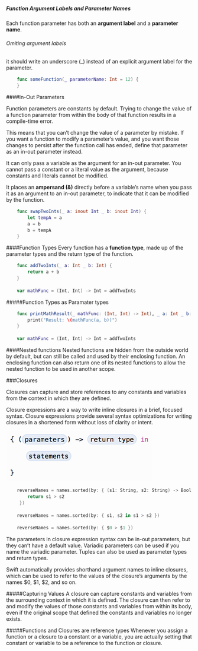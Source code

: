 ##### Function Argument Labels and Parameter Names
Each function parameter has both an __argument label__ and a __parameter name__.

###### Omiting argument labels
it should write an underscore (_) instead of an explicit argument label for the parameter.

```swift
	func someFunction(_ parameterName: Int = 12) {
	}
```

####In-Out Parameters

Function parameters are constants by default. Trying to change the value of a function parameter from within the body of that function results in a compile-time error. 

This means that you can’t change the value of a parameter by mistake. If you want a function to modify a parameter’s value, and you want those changes to persist after the function call has ended, define that parameter as an in-out parameter instead.

It can only pass a variable as the argument for an in-out parameter. You cannot pass a constant or a literal value as the argument, because constants and literals cannot be modified. 

It places an **ampersand (&)** directly before a variable’s name when you pass it as an argument to an in-out parameter, to indicate that it can be modified by the function.

```swift
	func swapTwoInts(_ a: inout Int _ b: inout Int) {
		let tempA = a
		a = b
		b = tempA
	}
```

####Function Types
Every function has a __function type__, made up of the parameter types and the return type of the function.

```swift
	func addTwoInts(_ a: Int _ b: Int) {
		return a + b
	}

	var mathFunc = (Int, Int) -> Int = addTwoInts
```

#####Function Types as Paramater types

```swift
	func printMathResult(_ mathFunc: (Int, Int) -> Int), _ a: Int _ b: Int) {
		print("Result: \(mathFunc(a, b))")
	}

	var mathFunc = (Int, Int) -> Int = addTwoInts
```

####Nested functions
Nested functions are hidden from the outside world by default, but can still be called and used by their enclosing function. An enclosing function can also return one of its nested functions to allow the nested function to be used in another scope.

###Closures

Closures can capture and store references to any constants and variables from the context in which they are defined. 

Closure expressions are a way to write inline closures in a brief, focused syntax. Closure expressions provide several syntax optimizations for writing closures in a shortened form without loss of clarity or intent. 

![Closure Syntax](../images/closure_syntax.png "Closure Syntax")

```swift
	reverseNames = names.sorted(by: { (s1: String, s2: String) -> Bool in 
		return s1 > s2
	 })

	reverseNames = names.sorted(by: { s1, s2 in s1 > s2 })

	reverseNames = names.sorted(by: { $0 > $1 })
```

The parameters in closure expression syntax can be in-out parameters, but they can’t have a default value. Variadic parameters can be used if you name the variadic parameter. Tuples can also be used as parameter types and return types.

Swift automatically provides shorthand argument names to inline closures, which can be used to refer to the values of the closure’s arguments by the names $0, $1, $2, and so on.

#####Capturing Values
A closure can capture constants and variables from the surrounding context in which it is defined. The closure can then refer to and modify the values of those constants and variables from within its body, even if the original scope that defined the constants and variables no longer exists.

#####Functions and Closures are reference types
Whenever you assign a function or a closure to a constant or a variable, you are actually setting that constant or variable to be a reference to the function or closure.